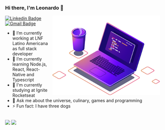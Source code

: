 ### Hi there, I'm Leonardo 👋

<img align="right" src="https://github.com/Leozerassauro/Leozerassauro/blob/main/computer-illustration.png" width="350"/>

[![Linkedin Badge](https://img.shields.io/badge/-LinkedIn-blue?style=flat-square&logo=Linkedin&logoColor=white&link=https://www.linkedin.com/in/rebeccamanzi/)](https://www.linkedin.com/in/leonardo-girardi-494958171/)
[![Gmail Badge](https://img.shields.io/badge/-Gmail-c14438?style=flat-square&logo=Gmail&logoColor=white&link=mailto:rebeccamanzi@gmail.com)](mailto:leogirardi970@gmail.com)

- 🔭 I’m currently working at LNF Latino Americana as full stack developer
- 🌱 I’m currently learning Node.js, React, React-Native and Typescript
- 📖 I'm currently studying at Ignite Rocketseat
- 💬 Ask me about the universe, culinary, games and programming
- ⚡ Fun fact: I have three dogs

</br>

  <img height="180em" src="https://github-readme-stats.vercel.app/api/top-langs/?username=leozerassauro&layout=compact&langs_count=7&theme=dracula"/>
  <img height="180em" src="https://github-readme-stats.vercel.app/api?username=leozerassauro&show_icons=true&theme=dracula&include_all_commits=true&count_private=true"/>
</div>
